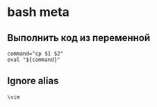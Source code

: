 # bash meta

## Выполнить код из переменной

```
command="cp $1 $2"
eval "${command}"
```

## Ignore alias

```
\vim
```